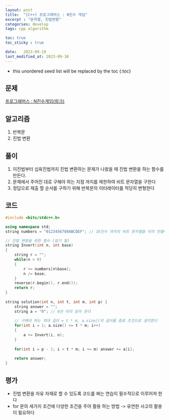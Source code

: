 ```yaml
---
layout: post
title:  "[C++] 프로그래머스 : N진수 게임"
excerpt : "문자열, 진법변환"
categories: develop
tags: cpp algorithm

toc: true
toc_sticky : true

date:   2023-09-10
last_modified_at: 2023-09-10
---
```

<!-- > <span style="font-size: 80%">
인프런에 있는 큰돌님의 강의 10주완성 C++ 코딩테스트 | 알고리즘 코딩테스트를 듣고 정리한 필기입니다.</span> -->

<!--more-->

* this unordered seed list will be replaced by the toc
{:toc}

## 문제

[프로그래머스 : N진수게임(링크)](https://school.programmers.co.kr/learn/courses/30/lessons/17687)

## 알고리즘

  1. 반복문
  2. 진법 변환  

## 풀이

  1. 이진법부터 십육진법까지 진법 변환하는 문제가 나왔을 때 진법 변환을 하는 함수를 만든다.
  2. 문제에서 주어진 대로 구해야 하는 지점 까지를 제한하여 비트 문자열을 구한다
  3. 정답으로 제출 할 순서를 구하기 위해 반복문의 이터레이터를 적당히 변형한다
## 코드  

```cpp
#include <bits/stdc++.h>

using namespace std;
string numbers = "0123456789ABCDEF"; // 16진수 까지의 비트 문자열을 미리 만들어 놓는다

// 진법 변환을 위한 함수 (암기 필)
string Invert(int n, int base)
{
    string r = "";
    while(n > 0)
    {
        r += numbers[n%base];
        n /= base;
    }
    reverse(r.begin(), r.end());
    return r;
}
    
string solution(int n, int t, int m, int p) {
    string answer = "";
    string a = "0"; // 0은 미리 담아 둔다
    
    // 구해야 하는 최대 길이 = t * m, a.size()의 길이를 종료 조건으로 생각한다
    for(int i = 1; a.size() <= t * m; i++)
    {
        a += Invert(i, n);
    }
    
    for(int i = p - 1; i < t * m; i += m) answer += a[i];
    
    return answer;
}

```

## 평가  
* 진법 변환을 자유 자재로 할 수 있도록 코드를 짜는 연습이 필수적으로 이루어져 한다
* for 문의 세가지 조건에 다양한 조건을 주어 활용 하는 방법 -> 유연한 사고의 활용이 필요하다

